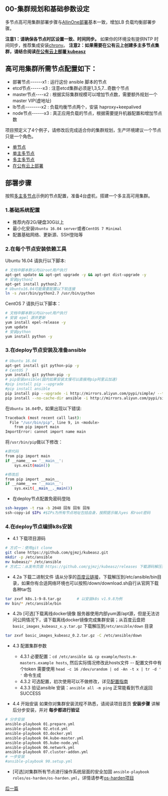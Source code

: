 ## 00-集群规划和基础参数设定

多节点高可用集群部署步骤与[AllinOne部署](quickStart.md)基本一致，增加LB 负载均衡部署步骤。

**注意1：请确保各节点时区设置一致、时间同步。** 如果你的环境没有提供NTP 时间同步，推荐集成安装[chrony](../guide/chrony.md)。
**注意2：如果需要在公有云上创建多主多节点集群，请结合阅读[在公有云上部署 kubeasz](kubeasz_on_public_cloud.md)**

## 高可用集群所需节点配置如下：
+ 部署节点------x1 : 运行这份 ansible 脚本的节点
+ etcd节点------x3 : 注意etcd集群必须是1,3,5,7...奇数个节点
+ master节点----x2 : 根据实际集群规模可以增加节点数，需要额外规划一个master VIP(虚地址)
+ lb节点--------x2 : 负载均衡节点两个，安装 haproxy+keepalived
+ node节点------x3 : 真正应用负载的节点，根据需要提升机器配置和增加节点数

项目预定义了4个例子，请修改后完成适合你的集群规划，生产环境建议一个节点只是一个角色。

+ [单节点](../../example/hosts.allinone.example)
+ [单主多节点](../../example/hosts.s-master.example)
+ [多主多节点](../../example/hosts.m-masters.example)
+ [在公有云上部署](../../example/hosts.cloud.example)

## 部署步骤

按照[多主多节点](../../example/hosts.m-masters.example)示例的节点配置，准备4台虚机，搭建一个多主高可用集群。

### 1.基础系统配置

+ 推荐内存2G/硬盘30G以上
+ 最小化安装`Ubuntu 16.04 server`或者`CentOS 7 Minimal`
+ 配置基础网络、更新源、SSH登陆等

### 2.在每个节点安装依赖工具

Ubuntu 16.04 请执行以下脚本:

``` bash
# 文档中脚本默认均以root用户执行
apt-get update && apt-get upgrade -y && apt-get dist-upgrade -y
# 安装python2
apt-get install python2.7
# Ubuntu16.04可能需要配置以下软连接
ln -s /usr/bin/python2.7 /usr/bin/python
```
CentOS 7 请执行以下脚本：

``` bash
# 文档中脚本默认均以root用户执行
# 安装 epel 源并更新
yum install epel-release -y
yum update
# 安装python
yum install python -y
```
### 3.在deploy节点安装及准备ansible

``` bash
# Ubuntu 16.04 
apt-get install git python-pip -y
# CentOS 7
yum install git python-pip -y
# pip安装ansible(国内如果安装太慢可以直接用pip阿里云加速)
#pip install pip --upgrade
#pip install ansible
pip install pip --upgrade -i http://mirrors.aliyun.com/pypi/simple/ --trusted-host mirrors.aliyun.com
pip install --no-cache-dir ansible -i http://mirrors.aliyun.com/pypi/simple/ --trusted-host mirrors.aliyun.com
```

在`Ubuntu 16.04`中，如果出现以下错误:

``` bash
Traceback (most recent call last):
  File "/usr/bin/pip", line 9, in <module>
    from pip import main
ImportError: cannot import name main
```
将`/usr/bin/pip`做以下修改：

``` bash
#原代码
from pip import main
if __name__ == '__main__':
    sys.exit(main())

#修改后
from pip import __main__
if __name__ == '__main__':
    sys.exit(__main__._main())
```

- 在deploy节点配置免密码登陆

``` bash
ssh-keygen -t rsa -b 2048 回车 回车 回车
ssh-copy-id $IPs #$IPs为所有节点地址包括自身，按照提示输入yes 和root密码
```
### 4.在deploy节点编排k8s安装

- 4.1 下载项目源码

``` bash
# 方式一：使用git clone
git clone https://github.com/gjmzj/kubeasz.git
mkdir -p /etc/ansible
mv kubeasz/* /etc/ansible
# 方式二：从发布页面 https://github.com/gjmzj/kubeasz/releases 下载源码解压到同样目录
```
- 4.2a 下载二进制文件
请从分享的[百度云链接](https://pan.baidu.com/s/1c4RFaA)，下载解压到/etc/ansible/bin目录，如果你有合适网络环境也可以按照/down/download.sh自行从官网下载各种tar包

``` bash
tar zxvf k8s.1-9-8.tar.gz       # 以安装k8s v1.9.8为例
mv bin/* /etc/ansible/bin
```
- 4.2b [可选]下载离线docker镜像
服务器使用内部yum源/apt源，但是无法访问公网情况下，请下载离线docker镜像完成集群安装；从百度云盘把`basic_images_kubeasz_x.y.tar.gz` 下载解压到`/etc/ansible/down` 目录

``` bash
tar zxvf basic_images_kubeasz_0.2.tar.gz -C /etc/ansible/down
```
- 4.3 配置集群参数
  - 4.3.1 必要配置：`cd /etc/ansible && cp example/hosts.m-masters.example hosts`, 然后实际情况修改此hosts文件
  -- 配置文件中有个token 需要使用 `head -c 16 /dev/urandom | od -An -t x | tr -d ' '` 命令生成
  - 4.3.2 可选配置，初次使用可以不做修改，详见[配置指南](config_guide.md)
  - 4.3.3 验证ansible 安装：`ansible all -m ping` 正常能看到节点返回 SUCCESS

- 4.4 开始安装
如果你对集群安装流程不熟悉，请阅读项目首页 **安装步骤** 讲解后分步安装，并对 **每步都进行验证**  

``` bash
# 分步安装
ansible-playbook 01.prepare.yml
ansible-playbook 02.etcd.yml
ansible-playbook 03.docker.yml
ansible-playbook 04.kube-master.yml
ansible-playbook 05.kube-node.yml
ansible-playbook 06.network.yml
ansible-playbook 07.cluster-addon.yml
# 一步安装
#ansible-playbook 90.setup.yml
```

+ [可选]对集群所有节点进行操作系统层面的安全加固 `ansible-playbook roles/os-harden/os-harden.yml`，详情请参考[os-harden项目](https://github.com/dev-sec/ansible-os-hardening)


[后一篇](01-CA_and_prerequisite.md)
